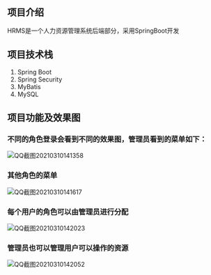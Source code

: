 ## 项目介绍
HRMS是一个人力资源管理系统后端部分，采用SpringBoot开发

## 项目技术栈
1. Spring Boot
2. Spring Security
3. MyBatis
4. MySQL

## 项目功能及效果图

### 不同的角色登录会看到不同的效果图，管理员看到的菜单如下：
![QQ截图20210310141358](https://user-images.githubusercontent.com/69740958/110584929-f59c0b80-81aa-11eb-9b05-78da5e433fe3.png)

### 其他角色的菜单
![QQ截图20210310141617](https://user-images.githubusercontent.com/69740958/110585079-3b58d400-81ab-11eb-8fab-68ef36363692.png)

### 每个用户的角色可以由管理员进行分配
![QQ截图20210310142023](https://user-images.githubusercontent.com/69740958/110585577-f71a0380-81ab-11eb-89c0-d186394fa7e7.png)

### 管理员也可以管理用户可以操作的资源
![QQ截图20210310142052](https://user-images.githubusercontent.com/69740958/110585631-0bf69700-81ac-11eb-89a8-0e2623045adc.png)





